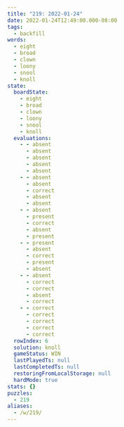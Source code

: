 ```yaml
---
title: "219: 2022-01-24"
date: 2022-01-24T12:49:00.000-08:00
tags:
  - backfill
words:
  - eight
  - broad
  - clown
  - loony
  - snool
  - knoll
state:
  boardState:
    - eight
    - broad
    - clown
    - loony
    - snool
    - knoll
  evaluations:
    - - absent
      - absent
      - absent
      - absent
      - absent
    - - absent
      - absent
      - correct
      - absent
      - absent
    - - absent
      - present
      - correct
      - absent
      - present
    - - present
      - absent
      - correct
      - present
      - absent
    - - absent
      - correct
      - correct
      - absent
      - correct
    - - correct
      - correct
      - correct
      - correct
      - correct
  rowIndex: 6
  solution: knoll
  gameStatus: WIN
  lastPlayedTs: null
  lastCompletedTs: null
  restoringFromLocalStorage: null
  hardMode: true
stats: {}
puzzles:
  - 219
aliases:
  - /w/219/
---
```

<!-- more -->
